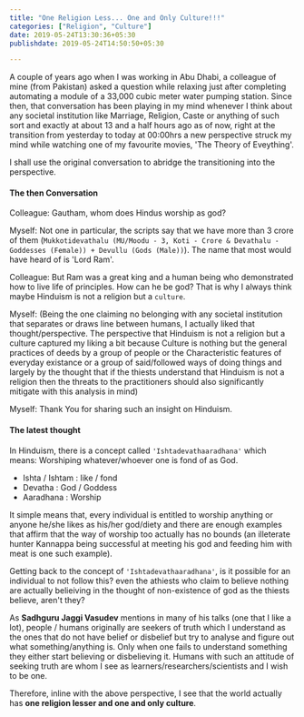 ```yaml
---
title: "One Religion Less... One and Only Culture!!!"
categories: ["Religion", "Culture"]
date: 2019-05-24T13:30:36+05:30
publishdate: 2019-05-24T14:50:50+05:30

---
```


A couple of years ago when I was working in Abu Dhabi, a colleague of mine (from Pakistan) asked a question while relaxing just after completing automating a module of a 33,000 cubic meter water pumping station. Since then, that conversation has been playing in my mind whenever I think about any societal institution like Marriage, Religion, Caste or anything of such sort and exactly at about 13 and a half hours ago as of now, right at the transition from yesterday to today at 00:00hrs a new perspective struck my mind while watching one of my favourite movies, 'The Theory of Eveything'.

I shall use the original conversation to abridge the transitioning into the perspective.

#### The then Conversation

Colleague: Gautham, whom does Hindus worship as god?

Myself: Not one in particular, the scripts say that we have more than 3 crore of them (`Mukkotidevathalu (MU/Moodu - 3, Koti - Crore & Devathalu - Goddesses (Female)) + Devullu (Gods (Male))`). The name that most would have heard of is 'Lord Ram'.

Colleague: But Ram was a great king and a human being who demonstrated how to live life of principles. How can he be god? That is why I always think maybe Hinduism is not a religion but a `culture`.

Myself: (Being the one claiming no belonging with any societal institution that separates or draws line between humans, I actually liked that thought/perspective. The perspective that Hinduism is not a religion but a culture captured my liking a bit because Culture is nothing but the general practices of deeds by a group of people or the Characteristic features of everyday existance or a group of said/followed ways of doing things and largely by the thought that if the thiests understand that Hinduism is not a religion then the threats to the practitioners should also significantly mitigate with this analysis in mind)

Myself: Thank You for sharing such an insight on Hinduism.

#### The latest thought

In Hinduism, there is a concept called `'Ishtadevathaaradhana'` which means: Worshiping whatever/whoever one is fond of as God.

- Ishta / Ishtam : like / fond
- Devatha : God / Goddess
- Aaradhana : Worship

It simple means that, every individual is entitled to worship anything or anyone he/she likes as his/her god/diety and there are enough examples that affirm that the way of worship too actually has no bounds (an illeterate hunter Kannappa being successful at meeting his god and feeding him with meat is one such example). 

Getting back to the concept of `'Ishtadevathaaradhana'`, is it possible for an individual to not follow this? even the athiests who claim to believe nothing are actually belieiving in the thought of non-existence of god as the thiests believe, aren't they?

As **Sadhguru Jaggi Vasudev** mentions in many of his talks (one that I like a lot), people / humans originally are seekers of truth which I understand as the ones that do not have belief or disbelief but try to analyse and figure out what something/anything is. Only when one fails to understand something they either start believing or disbelieving it. Humans with such an attitude of seeking truth are whom I see as learners/researchers/scientists and I wish to be one.

Therefore, inline with the above perspective, I see that the world actually has **one religion lesser and one and only culture**.